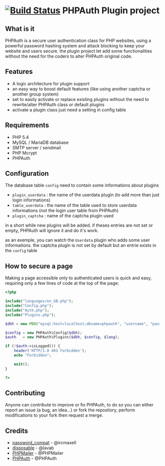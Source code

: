 [![Build Status](https://travis-ci.org/PHPAuth/PHPAuth.png)](https://travis-ci.org/Mooztik/PHPAuth)
PHPAuth Plugin project
=======

What is it
---------------

PHPAuth is a secure user authentication class for PHP websites, using a powerful password hashing system and attack blocking to keep your website and users secure.
the plugin project let add some functionalities without the need for the coders to alter PHPAuth original code.

Features
---------------
* A logic architecture for plugin support
* an easy way to boost default features (like using another captcha or another group system)
* set to easily activate or replace existing plugins without the need to rewrite/alter PHPAuth class or default plugins
* activate a plugin class just need a setting in config table


Requirements
---------------
* PHP 5.4
* MySQL / MariaDB database
* SMTP server / sendmail
* PHP Mcrypt
* PHPAuth


Configuration
---------------

The database table `config` need to contain some informations about plugins

* `plugin_userdata`   : the name of the userdata plugin (to add more than just login informations)
* `table_userdata`    : the name of the table used to store userdata informations (not the login user table from PHPAuth)
* `plugin_captcha`  : name of the captcha plugin used 

in a short while new plugins will be added.
if theses entries are not set or empty, PHPAuth will ignore it and do it's work.

as an exemple, you can watch the `Userdata` plugin who adds some user informations. 
the captcha plugin is not set by default but an entrie exists in the `config` table


How to secure a page
---------------

Making a page accessible only to authenticated users is quick and easy, requiring only a few lines of code at the top of the page:

```php
<?php

include("languages/en_GB.php");
include("Config.php");
include("Auth.php");
include("Plugins.php");

$dbh = new PDO("mysql:host=localhost;dbname=phpauth", "username", "password");

$config = new PHPAuth\Config($dbh);
$auth   = new PHPAuth\Plugins($dbh, $config, $lang);

if (!$auth->isLogged()) {
    header('HTTP/1.0 403 Forbidden');
    echo "Forbidden";

    exit();
}

?>
```

Contributing
---------------

Anyone can contribute to improve or fix PHPAuth, to do so you can either report an issue (a bug, an idea...) or fork the repository, perform modifications to your fork then request a merge.

Credits
---------------

* [password_compat](https://github.com/ircmaxell/password_compat) - @ircmaxell
* [disposable](https://github.com/lavab/disposable) - @lavab
* [PHPMailer](https://github.com/PHPMailer/PHPMailer) - @PHPMailer
* [PHPAuth](https://github.com/PHPAuth/PHPAuth) - @PHPAuth
